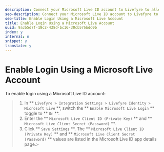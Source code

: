 ```yaml
---
description: Connect your Microsoft Live ID account to Livefyre to allow users to use their Microsoft Live ID logins to interact with Apps on your site.
seo-description: Connect your Microsoft Live ID account to Livefyre to allow users to use their Microsoft Live ID logins to interact with Apps on your site.
seo-title: Enable Login Using a Microsoft Live Account
title: Enable Login Using a Microsoft Live Account
uuid: 9a3b5d7f-18c2-438d-bc16-30cb576bdd0b
index: y
internal: n
snippet: y
translate: y
---
```


# Enable Login Using a Microsoft Live Account

To enable login using a Microsoft Live ID account:

>1. In ** `Livefyre > Integration Settings > Livefyre Identity > Microsoft Live` **, switch the ** `Enable Microsoft Live Login` ** toggle to ** `On` **.
>1. Enter the ** `Microsoft Live Client ID (Private Key)` ** and ** `Microsoft Live Client Secret (Password)` **.
>1. Click ** `Save Settings` **.
>   The ** `Microsoft Live Client ID (Private Key)` ** and ** `Microsoft Live Client Secret (Password)` ** values are listed in the Microsoft Live ID app details page.>
